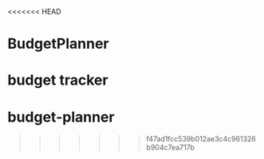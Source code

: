 <<<<<<< HEAD
# BudgetPlanner
budget tracker
=======
# budget-planner
>>>>>>> f47ad1fcc539b012ae3c4c961326b904c7ea717b
